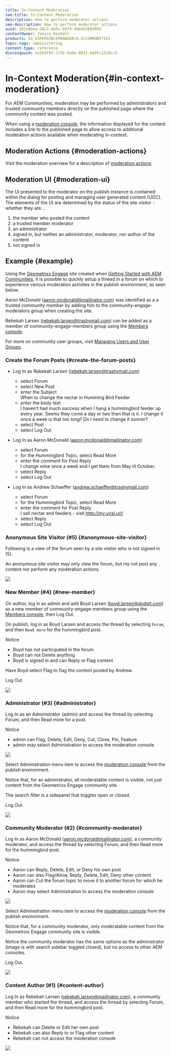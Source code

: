 ```yaml
---
title: In-Context Moderation
seo-title: In-Context Moderation
description: How to perform moderator actions
seo-description: How to perform moderator actions
uuid: 282a8bea-2822-4e5c-b9f4-4d9a5380d895
contentOwner: Janice Kendall
products: SG_EXPERIENCEMANAGER/6.4/COMMUNITIES
topic-tags: administering
content-type: reference
discoiquuid: ee104f6f-123b-4a6e-9031-849fc1318cc5
---
```


# In-Context Moderation{#in-context-moderation}

For AEM Communities, moderation may be performed by administrators and trusted community members directly on the published page where the community content was posted.

When using a [moderation console](../../communities/using/moderation.md), the information displayed for the content includes a link to the published page to allow access to additional moderation actions available when moderating in-context.

## Moderation Actions {#moderation-actions}

Visit the moderation overview for a description of [moderation actions](../../communities/using/moderate-ugc.md#moderation-actions).

## Moderation UI {#moderation-ui}

The UI presented to the moderator on the publish instance is contained within the dialog for posting and managing user generated content (UGC). The elements of the UI are determined by the status of the site visitor - whether they are...

1. the member who posted the content  
1. a trusted member moderator  
1. an administrator  
1. signed in, but neither an administrator, moderator, nor author of the content  
1. not signed in

## Example {#example}

Using the [Geometrixx Engage](http://localhost:4503/content/sites/engage/en.html) site created when [Getting Started with AEM Communities](../../communities/using/getting-started.md), it is possible to quickly setup a thread in a forum on which to experience various moderation activites in the publish environment, as seen below.

Aaron McDonald (aaron.mcdonald@mailinator.com) was identified as a a trusted community member by adding him to the community-engage-moderators group when creating the site.

Rebekah Larsen (rebekah.larsen@trashymail.com) can be added as a member of community-engage-members group using the [Members console](../../communities/using/members.md).

For more on community user groups, visit [Managing Users and User Groups](../../communities/using/users.md).

### Create the Forum Posts {#create-the-forum-posts}

* Log In as Rebekah Larsen (rebekah.larsen@trashymail.com)

    * select Forum
    * select New Post
    * enter the Subject  
      When to change the nectar in Humming Bird Feeder
    * enter the body text  
      I haven't had much success when I hang a hummingbird feeder up every year. Seems they come a day or two then that is it. I change it once a week is that too long? Do I need to change it sooner?
    * select Post
    * select Log Out

* Log In as Aaron McDonald (aaron.mcdonald@mailinator.com)

    * select Forum
    * for the Hummingbird Topic, select Read More
    * enter the comment for Post Reply  
      I change mine once a week and I get them from May til October.
    * select Reply
    * select Log Out

* Log In as Andrew Schaeffer (andrew.schaeffer@trashymail.com)

    * select Forum
    * for the Hummingbird Topic, select Read More
    * enter the comment for Post Reply  
      I sell nectar and feeders - visit http://my.viral.url/
    * select Reply
    * select Log Out

### Anonymous Site Visitor (#5) {#anonymous-site-visitor}

Following is a view of the forum seen by a site vistior who is not signed in (5).

An anonymous site visitor may only view the forum, but my not post any content nor perform any moderation actions.

![](assets/chlimage_1.png)

### New Member (#4) {#new-member}

On author, log in as admin and add Boyd Larsen (boyd.larsen@dodgit.com) as a new member of community-engage-members group using the [Members console](../../communities/using/members.md), then Log Out.

On publish, log in as Boyd Larsen and access the thread by selecting `Forum`, and then `Read more` for the hummingbird post.

Notice

* Boyd has not participated in the forum
* Boyd can not Delete anything
* Boyd is signed in and can Reply or Flag content

Have Boyd select Flag to flag the content posted by Andrew.

Log Out

![](assets/chlimage_1-1.png)

### Administrator (#3) {#administrator}

Log In as an Administrator (admin) and access the thread by selecting Forum, and then Read more for a post.

Notice

* admin can Flag, Delete, Edit, Deny, Cut, Close, Pin, Feature
* admin may select Administration to access the moderation console

![](assets/communityadmin-forum.png)

Select Administration menu item to access the [moderation console](../../communities/using/moderation.md) from the publish environment.

Notice that, for an administrator, all moderatable content is visible, not just content from the Geometrixx Engage community site.

The search filter is a sidepanel that toggles open or closed.

Log Out.

![](assets/moderationconsole-publish.png)

### Community Moderator (#2) {#community-moderator}

Log In as Aaron McDonald (aaron.mcdonal@mailinator.com), a community moderator, and access the thread by selecting Forum, and then Read more for the hummingbird post.

Notice

* Aaron can Reply, Delete, Edit, or Deny his own post
* Aaron can also Flag/Allow, Reply, Delete, Edit, Deny other content
* Aaron can Cut the forum topic to move it to another forum for which he moderates
* Aaron may select Administration to access the moderation console

![](assets/chlimage_1-2.png)

Select Administration menu item to access the [moderation console](../../communities/using/moderation.md) from the publish environment.

Notice that, for a community moderator, only moderatable content from the Geometrixx Engage community site is visible.

Notice the community moderator has the same options as the administrator (image is with search sidebar toggled closed), but no access to other AEM consoles.

Log Out.

![](assets/moderatoraccess.png)

### Content Author (#1) {#content-author}

Log In as Rebekah Larsen (rebekah.larsen@mailinator.com), a community member who started the thread, and access the thread by selecting Forum, and then Read more for the hummingbird post.

Notice

* Rebekah can Delete or Edit her own post
* Rebekah can also Reply to or Flag other content
* Rebekah can not access the moderation console

![](assets/chlimage_1-3.png)

